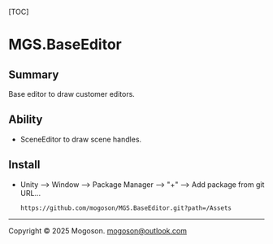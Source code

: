 [TOC]

# MGS.BaseEditor

## Summary

Base editor to draw customer editors.

## Ability

- SceneEditor to draw scene handles.

## Install

- Unity --> Window --> Package Manager --> "+" --> Add package from git URL...

  ```text
  https://github.com/mogoson/MGS.BaseEditor.git?path=/Assets
  ```

---

Copyright © 2025 Mogoson.	mogoson@outlook.com
